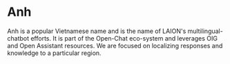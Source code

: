 # Anh

Anh is a popular Vietnamese name and is the name of LAION's multilingual-chatbot efforts. It is part of the Open-Chat eco-system and leverages OIG and Open Assistant resources. We are focused on localizing responses and knowledge to a particular region.
